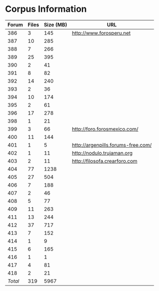 # Corpus Information

Forum	|Files	|Size (MB)	|URL
--------|-------|---------------|-----------------------------------
386	|3	|145		|http://www.forosperu.net
387	|10	|285		|
388	|7	|266		|
389	|25	|395		|
390	|2	|41		|
391	|8	|82		|
392	|14	|240		|
393	|2	|36		|
394	|10	|174		|
395	|2	|61		|
396	|17	|278		|
398	|1	|21		|
399	|3	|66		|http://foro.forosmexico.com/
400	|11	|144		|
401	|1	|5		|http://argenpills.forums-free.com/
402	|1	|11		|http://nodulo.trujaman.org
403	|2	|11		|http://filosofa.crearforo.com
404	|77	|1238		|
405	|27	|504		|
406	|7	|188		|
407	|2	|46		|
408	|5	|77		|
409	|11	|263		|
411	|13	|244		|
412	|37	|717		|
413	|7	|152		|
414	|1	|9		|
415	|6	|165		|
416	|1	|1		|
417	|4	|81		|
418	|2	|21		|
_Total_	|319	|5967
